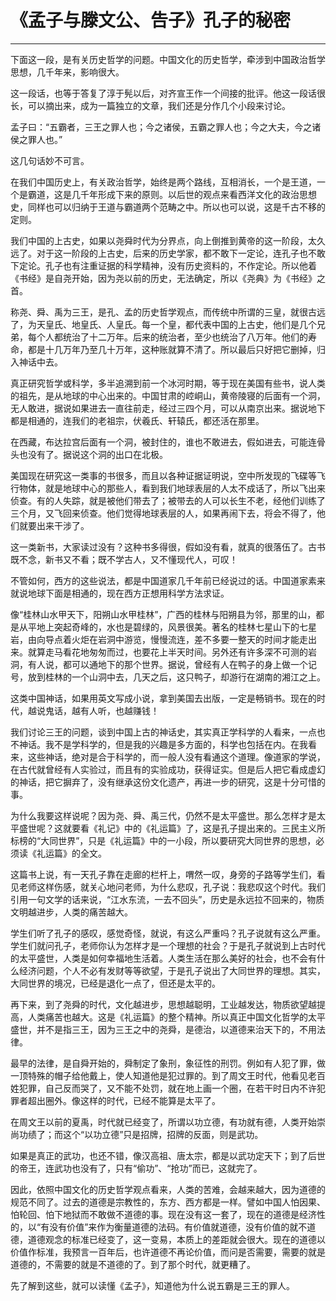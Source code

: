 # 《孟子与滕文公、告子》孔子的秘密

------

下面这一段，是有关历史哲学的问题。中国文化的历史哲学，牵涉到中国政治哲学思想，几千年来，影响很大。

这一段话，也等于答复了淳于髡以后，对齐宣王作一个间接的批评。他这一段话很长，可以摘出来，成为一篇独立的文章，我们还是分作几个小段来讨论。

孟子曰：“五霸者，三王之罪人也；今之诸侯，五霸之罪人也；今之大夫，今之诸侯之罪人也。”

这几句话妙不可言。

在我们中国历史上，有关政治哲学，始终是两个路线，互相消长，一个是王道，一个是霸道，这是几千年形成下来的原则。以后世的观点来看西洋文化的政治思想史，同样也可以归纳于王道与霸道两个范畴之中。所以也可以说，这是千古不移的定则。

我们中国的上古史，如果以尧舜时代为分界点，向上倒推到黄帝的这一阶段，太久远了。对于这一阶段的上古史，后来的历史学家，都不敢下一定论，连孔子也不敢下定论。孔子也有注重证据的科学精神，没有历史资料的，不作定论。所以他着《书经》是自尧开始，因为尧以前的历史，无法确定，所以《尧典》为《书经》之首。

称尧、舜、禹为三王，是孔、孟的历史哲学观点，而传统中所谓的三皇，就很古远了，为天皇氏、地皇氏、人皇氏。每一个皇，都代表中国的上古史，他们是几个兄弟，每个人都统治了十二万年。后来的统治者，至少也统治了八万年。他们的寿命，都是十几万年乃至几十万年，这种账就算不清了。所以最后只好把它删掉，归入神话中去。

真正研究哲学或科学，多半追溯到前一个冰河时期，等于现在美国有些书，说人类的祖先，是从地球的中心出来的。中国甘肃的崆峒山，黄帝陵寝的后面有一个洞，无人敢进，据说如果进去一直往前走，经过三四个月，可以从南京出来。据说地下都是相通的，连我们的老祖宗，伏羲氏、轩辕氏，都还活在那里。

在西藏，布达拉宫后面有一个洞，被封住的，谁也不敢进去，假如进去，可能连骨头也没有了。据说这个洞的出口在北极。

美国现在研究这一类事的书很多，而且以各种证据证明说，空中所发现的飞碟等飞行物体，就是地球中心的那些人，看到我们地球表层的人太不成话了，所以飞出来侦查。有的人失踪，就是被他们带去了；被带去的人可以长生不老，经他们训练了三个月，又飞回来侦查。他们觉得地球表层的人，如果再闹下去，将会不得了，他们就要出来干涉了。

这一类新书，大家读过没有？这种书多得很，假如没有看，就真的很落伍了。古书既不念，新书又不看；既不学古人，又不懂现代人，可叹！

不管如何，西方的这些说法，都是中国道家几千年前已经说过的话。中国道家素来就说地球下面是相通的，现在西方正想用科学方法求证。

像“桂林山水甲天下，阳朔山水甲桂林”，广西的桂林与阳朔县为邻，那里的山，都是从平地上突起奇峰的，水也是碧绿的，风景很美。著名的桂林七星山下的七星岩，由向导点着火炬在岩洞中游览，慢慢流连，差不多要一整天的时间才能走出来。就算走马看花地匆匆而过，也要花上半天时间。另外还有许多深不可测的岩洞，有人说，都可以通地下的那个世界。据说，曾经有人在鸭子的身上做一个记号，放到桂林的一个山洞中去，几天之后，这只鸭子，却游行在湖南的湘江之上。

这类中国神话，如果用英文写成小说，拿到美国去出版，一定是畅销书。现在的时代，越说鬼话，越有人听，也越赚钱！

我们讨论三王的问题，谈到中国上古的神话史，其实真正学科学的人看来，一点也不神话。我不是学科学的，但是我的兴趣是多方面的，科学也包括在内。在我看来，这些神话，绝对是合于科学的，而一般人没有看通这个道理。像道家的学说，在古代就曾经有人实验过，而且有的实验成功，获得证实。但是后人把它看成虚幻的神话，把它摒弃了，没有继承这份文化遗产，再进一步的研究，这是十分可惜的事。

为什么我要这样说呢？因为尧、舜、禹三代，仍然不是太平盛世。那么怎样才是太平盛世呢？这就要看《礼记》中的《礼运篇》了，这是孔子提出来的。三民主义所标榜的“大同世界”，只是《礼运篇》中的一小段，所以要研究大同世界的思想，必须读《礼运篇》的全文。

这篇书上说，有一天孔子靠在走廊的栏杆上，喟然一叹，身旁的子路等学生们，看见老师这样伤感，就关心地问老师，为什么悲叹，孔子说：我悲叹这个时代。我们引用一句文学的话来说，“江水东流，一去不回头”，历史是永远拉不回来的，物质文明越进步，人类的痛苦越大。

学生们听了孔子的感叹，感觉奇怪，就说，有这么严重吗？孔子说就有这么严重。学生们就问孔子，老师你认为怎样才是一个理想的社会？于是孔子就说到上古时代的太平盛世，人类是如何幸福地生活着。人类生活在那么美好的社会，也不会有什么经济问题，个人不必有发财等等欲望，于是孔子说出了大同世界的理想。其实，大同世界的境况，已经是退化一点了，但还是太平的。

再下来，到了尧舜的时代，文化越进步，思想越聪明，工业越发达，物质欲望越提高，人类痛苦也越大。这是《礼运篇》的整个精神。所以真正中国文化哲学的太平盛世，并不是指三王，因为三王之中的尧舜，是德治，以道德来治天下的，不用法律。

最早的法律，是自舜开始的，舜制定了象刑，象征性的刑罚。例如有人犯了罪，做一顶特殊的帽子给他戴上，使人知道他是犯过罪的。到了周文王时代，他看见老百姓犯罪，自己反而哭了，又不能不处罚，就在地上画一个圈，在若干时日内不许犯罪者超出圈外。像这样的时代，已经不能算是太平了。

在周文王以前的夏禹，时代就已经变了，所谓以功立德，有功就有德，人类开始崇尚功绩了；而这个“以功立德”只是招牌，招牌的反面，则是武功。

如果是真正的武功，也还不错，像汉高祖、唐太宗，都是以武功定天下；到了后世的帝王，连武功也没有了，只有“偷功”、“抢功”而已，这就完了。

因此，依照中国文化的历史哲学观点看来，人类的苦难，会越来越大，因为道德的规范不同了。过去的道德是宗教性的，东方、西方都是一样。譬如中国人怕因果、怕轮回、怕下地狱而不敢做不道德的事。现在没有这一套了，现在的道德是经济性的，以“有没有价值”来作为衡量道德的法码。有价值就道德，没有价值的就不道德，道德观念的标准已经变了，这一变易，本质上的差距就会很大。现在的道德以价值作标准，我预言一百年后，也许道德不再论价值，而问是否需要，需要的就是道德的，不需要的就是不道德的了。到了那个时代，就更糟了。

先了解到这些，就可以读懂《孟子》，知道他为什么说五霸是三王的罪人。

